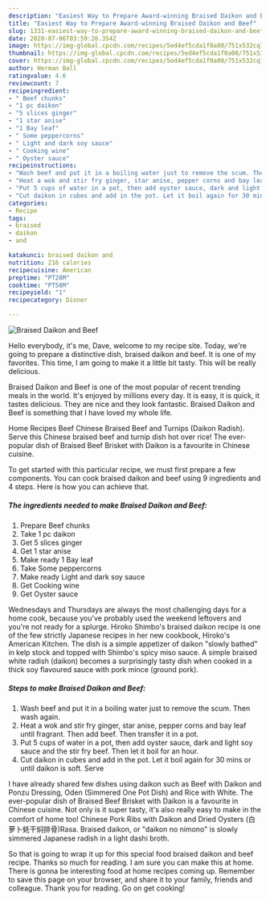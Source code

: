 ```yaml
---
description: "Easiest Way to Prepare Award-winning Braised Daikon and Beef"
title: "Easiest Way to Prepare Award-winning Braised Daikon and Beef"
slug: 1331-easiest-way-to-prepare-award-winning-braised-daikon-and-beef
date: 2020-07-06T03:59:26.354Z
image: https://img-global.cpcdn.com/recipes/5ed4ef5cda1f0a00/751x532cq70/braised-daikon-and-beef-recipe-main-photo.jpg
thumbnail: https://img-global.cpcdn.com/recipes/5ed4ef5cda1f0a00/751x532cq70/braised-daikon-and-beef-recipe-main-photo.jpg
cover: https://img-global.cpcdn.com/recipes/5ed4ef5cda1f0a00/751x532cq70/braised-daikon-and-beef-recipe-main-photo.jpg
author: Herman Ball
ratingvalue: 4.6
reviewcount: 7
recipeingredient:
- " Beef chunks"
- "1 pc daikon"
- "5 slices ginger"
- "1 star anise"
- "1 Bay leaf"
- " Some peppercorns"
- " Light and dark soy sauce"
- " Cooking wine"
- " Oyster sauce"
recipeinstructions:
- "Wash beef and put it in a boiling water just to remove the scum. Then wash again."
- "Heat a wok and stir fry ginger, star anise, pepper corns and bay leaf until fragrant. Then add beef. Then transfer it in a pot."
- "Put 5 cups of water in a pot, then add oyster sauce, dark and light soy sauce and the stir fry beef. Then let it boil for an hour."
- "Cut daikon in cubes and add in the pot. Let it boil again for 30 mins or until daikon is soft. Serve"
categories:
- Recipe
tags:
- braised
- daikon
- and

katakunci: braised daikon and 
nutrition: 216 calories
recipecuisine: American
preptime: "PT28M"
cooktime: "PT58M"
recipeyield: "1"
recipecategory: Dinner

---
```



![Braised Daikon and Beef](https://img-global.cpcdn.com/recipes/5ed4ef5cda1f0a00/751x532cq70/braised-daikon-and-beef-recipe-main-photo.jpg)

Hello everybody, it's me, Dave, welcome to my recipe site. Today, we're going to prepare a distinctive dish, braised daikon and beef. It is one of my favorites. This time, I am going to make it a little bit tasty. This will be really delicious.

Braised Daikon and Beef is one of the most popular of recent trending meals in the world. It's enjoyed by millions every day. It is easy, it is quick, it tastes delicious. They are nice and they look fantastic. Braised Daikon and Beef is something that I have loved my whole life.

Home Recipes Beef Chinese Braised Beef and Turnips (Daikon Radish). Serve this Chinese braised beef and turnip dish hot over rice! The ever-popular dish of Braised Beef Brisket with Daikon is a favourite in Chinese cuisine.


To get started with this particular recipe, we must first prepare a few components. You can cook braised daikon and beef using 9 ingredients and 4 steps. Here is how you can achieve that.

<!--inarticleads1-->

##### The ingredients needed to make Braised Daikon and Beef:

1. Prepare  Beef chunks
1. Take 1 pc daikon
1. Get 5 slices ginger
1. Get 1 star anise
1. Make ready 1 Bay leaf
1. Take  Some peppercorns
1. Make ready  Light and dark soy sauce
1. Get  Cooking wine
1. Get  Oyster sauce


Wednesdays and Thursdays are always the most challenging days for a home cook, because you&#39;ve probably used the weekend leftovers and you&#39;re not ready for a splurge. Hiroko Shimbo&#39;s braised daikon recipe is one of the few strictly Japanese recipes in her new cookbook, Hiroko&#39;s American Kitchen. The dish is a simple appetizer of daikon &#34;slowly bathed&#34; in kelp stock and topped with Shimbo&#39;s spicy miso sauce. A simple braised white radish (daikon) becomes a surprisingly tasty dish when cooked in a thick soy flavoured sauce with pork mince (ground pork). 

<!--inarticleads2-->

##### Steps to make Braised Daikon and Beef:

1. Wash beef and put it in a boiling water just to remove the scum. Then wash again.
1. Heat a wok and stir fry ginger, star anise, pepper corns and bay leaf until fragrant. Then add beef. Then transfer it in a pot.
1. Put 5 cups of water in a pot, then add oyster sauce, dark and light soy sauce and the stir fry beef. Then let it boil for an hour.
1. Cut daikon in cubes and add in the pot. Let it boil again for 30 mins or until daikon is soft. Serve


I have already shared few dishes using daikon such as Beef with Daikon and Ponzu Dressing, Oden (Simmered One Pot Dish) and Rice with White. The ever-popular dish of Braised Beef Brisket with Daikon is a favourite in Chinese cuisine. Not only is it super tasty, it&#39;s also really easy to make in the comfort of home too! Chinese Pork Ribs with Daikon and Dried Oysters (白萝卜蚝干焖排骨)Rasa. Braised daikon, or &#34;daikon no nimono&#34; is slowly simmered Japanese radish in a light dashi broth. 

So that is going to wrap it up for this special food braised daikon and beef recipe. Thanks so much for reading. I am sure you can make this at home. There is gonna be interesting food at home recipes coming up. Remember to save this page on your browser, and share it to your family, friends and colleague. Thank you for reading. Go on get cooking!
